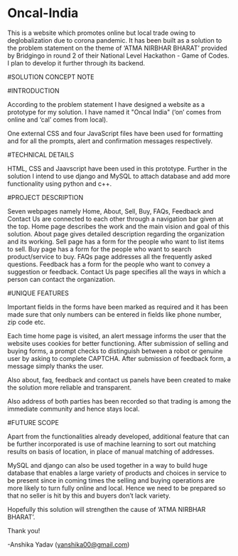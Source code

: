 # Oncal-India
This is a website which promotes online but local trade owing to deglobalization due to corona pandemic. It has been built as a solution to the problem statement on the theme of ‘ATMA NIRBHAR BHARAT’ provided by Bridgingo in round 2 of their National Level Hackathon - Game of Codes. I plan to develop it further through its backend.

#SOLUTION CONCEPT NOTE

#INTRODUCTION

According to the problem statement I have designed a website as a prototype for my solution. I have named it "Oncal India" (‘on’ comes from online and ‘cal’ comes from local).

One external CSS and four JavaScript files have been used for formatting and for all the prompts, alert and confirmation messages respectively. 


#TECHNICAL DETAILS

HTML, CSS and Jaavscript have been used in this prototype. Further in the solution I intend to use django and MySQL to attach database and add more functionality using python and c++. 


#PROJECT DESCRIPTION
 
Seven webpages namely Home, About, Sell, Buy, FAQs, Feedback and Contact Us are connected to each other through a navigation bar given at the top. Home page describes the work and the main vision and goal of this solution. About page gives detailed description regarding the organization and its working. Sell page has a form for the people who want to list items to sell. Buy page has a form for the people who want to search product/service to buy. FAQs page addresses all the frequently asked questions. Feedback has a form for the people who want to convey a suggestion or feedback. Contact Us page specifies all the ways in which a person can contact the organization. 


#UNIQUE FEATURES

Important fields in the forms have been marked as required and it has been made sure that only numbers can be entered in fields like phone number, zip code etc. 

Each time home page is visited, an alert message informs the user that the website uses cookies for better functioning. After submission of selling and buying forms, a prompt checks to distinguish between a robot or genuine user by asking to complete CAPTCHA. After submission of feedback form, a message simply thanks the user. 

Also about, faq, feedback and contact us panels have been created to make the solution more reliable and transparent. 

Also address of both parties has been recorded so that trading is among the immediate community and hence stays local.

#FUTURE SCOPE

Apart from the functionalities already developed, additional feature that can be further incorporated is use of machine learning to sort out matching results on basis of location, in place of manual matching of addresses. 

MySQL and django can also be used together in a way to build huge database that enables a large variety of products and choices in service to be present since in coming times the selling and buying operations are more likely to turn fully online and local. Hence we need to be prepared so that no seller is hit by this and buyers don’t lack variety.

Hopefully this solution will strengthen the cause of ‘ATMA NIRBHAR BHARAT’.

Thank you! 

-Anshika Yadav
(yanshika00@gmail.com)

